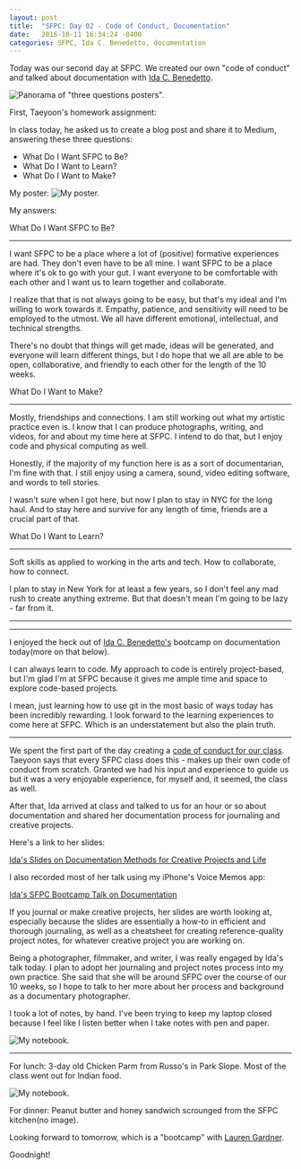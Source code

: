 ```yaml
---
layout: post
title:  "SFPC: Day 02 - Code of Conduct, Documentation"
date:   2016-10-11 16:34:24 -0400
categories: SFPC, Ida C. Benedetto, documentation
---
```


Today was our second day at SFPC. We created our own "code of conduct" and talked about documentation with [Ida C. Benedetto](http://uncommonplaces.com).

![Panorama of "three questions posters".](/assets/sfpc-images/IMG_4159.JPG)

First, Taeyoon's homework assignment:

In class today, he asked us to create a blog post and share it to Medium, answering these three questions:

* What Do I Want SFPC to Be?
* What Do I Want to Learn?
* What Do I Want to Make?

My poster:
![My poster.](/assets/sfpc-images/IMG_4160.JPG)

My answers:

What Do I Want SFPC to Be?

--------------------------

I want SFPC to be a place where a lot of (positive) formative experiences are had. They don't even have to be all mine. I want SFPC to be a place where it's ok to go with your gut. I want everyone to be comfortable with each other and I want us to learn together and collaborate.

I realize that that is not always going to be easy, but that's my ideal and I'm willing to work towards it. Empathy, patience, and sensitivity will need to be employed to the utmost. We all have different emotional, intellectual, and technical strengths.

There's no doubt that things will get made, ideas will be generated, and everyone will learn different things, but I do hope that we all are able to be open, collaborative, and friendly to each other for the length of the 10 weeks.




What Do I Want to Make?

-----------------------

Mostly, friendships and connections. I am still working out what my artistic practice even is. I know that I can produce photographs, writing, and videos, for and about my time here at SFPC. I intend to do that, but I enjoy code and physical computing as well.

Honestly, if the majority of my function here is as a sort of documentarian, I'm fine with that. I still enjoy using a camera, sound, video editing software, and words to tell stories.

I wasn't sure when I got here, but now I plan to stay in NYC for the long haul. And to stay here and survive for any length of time, friends are a crucial part of that.



What Do I Want to Learn?

------------------------

Soft skills as applied to working in the arts and tech. How to collaborate, how to connect.

I plan to stay in New York for at least a few years, so I don't feel any mad rush to create anything extreme. But that doesn't mean I'm going to be lazy - far from it.

--------
--------

I enjoyed the heck out of [Ida C. Benedetto's](http://uncommonplaces.com) bootcamp on documentation today(more on that below).

I can always learn to code. My approach to code is entirely project-based, but I'm glad I'm at SFPC because it gives me ample time and space to explore code-based projects.

I mean, just learning how to use git in the most basic of ways today has been incredibly rewarding. I look forward to the learning experiences to come here at SFPC. Which is an understatement but also the plain truth.

----------------------------------




We spent the first part of the day creating a [code of conduct for our class](https://paper.dropbox.com/doc/Code-of-Conduct-i3cbzTf34JakSkCUd0J5c). Taeyoon says that every SFPC class does this - makes up their own code of conduct from scratch. Granted we had his input and experience to guide us but it was a very enjoyable experience, for myself and, it seemed, the class as well.

After that, Ida arrived at class and talked to us for an hour or so about documentation and shared her documentation process for journaling and creative projects.

Here's a link to her slides:

[Ida's Slides on Documentation Methods for Creative Projects and Life](https://paper.dropbox.com/doc/Documentation-Overview-zjVWZJc4rpjR6DHJSoL62)

I also recorded most of her talk using my iPhone's Voice Memos app:

[Ida's SFPC Bootcamp Talk on Documentation](https://www.dropbox.com/s/kjrdg8vde0kviss/10112016%20-%20IdaBenedettoDocumentation.m4a?dl=0)

If you journal or make creative projects, her slides are worth looking at, especially because the slides are essentially a how-to in efficient and thorough journaling, as well as a cheatsheet for creating reference-quality project notes, for whatever creative project you are working on.

Being a photographer, filmmaker, and writer, I was really engaged by Ida's talk today. I plan to adopt her journaling and project notes process into my own practice. She said that she will be around SFPC over the course of our 10 weeks, so I hope to talk to her more about her process and background as a documentary photographer.

I took a lot of notes, by hand. I've been trying to keep my laptop closed because I feel like I listen better when I take notes with pen and paper.

![My notebook.](/assets/sfpc-images/IMG_4156.JPG)

---

For lunch: 3-day old Chicken Parm from Russo's in Park Slope. Most of the class went out for Indian food.

![My notebook.](/assets/sfpc-images/IMG_4157.JPG)

For dinner: Peanut butter and honey sandwich scrounged from the SFPC kitchen(no image).

Looking forward to tomorrow, which is a "bootcamp" with [Lauren Gardner](http://laurengardner.com).

Goodnight!
